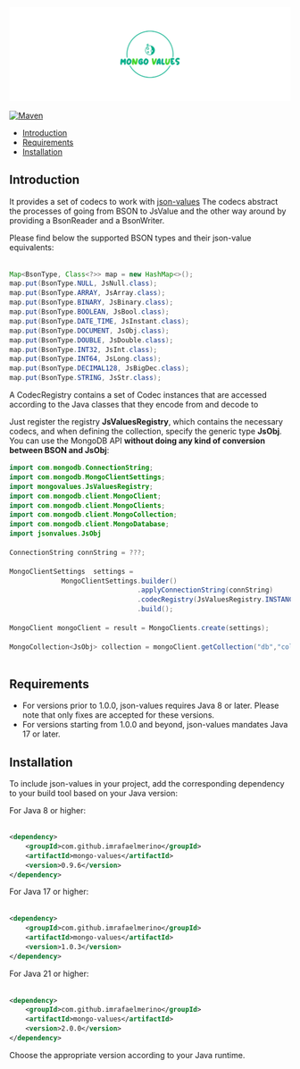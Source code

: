 <img src="./logo/package_twitter_if9bsyj4/base/full/coverphoto/base_logo_white_background.png" alt="logo"/>

[![Maven](https://img.shields.io/maven-central/v/com.github.imrafaelmerino/mongo-values/2.0.0)](https://search.maven.org/artifact/com.github.imrafaelmerino/mongo-values/2.0.0/jar)

- [Introduction](#intro)
- [Requirements](#requirements)
- [Installation](#inst)

## <a name="intro"><a/> Introduction 

It provides a set of codecs to work with [json-values](https://github.com/imrafaelmerino/json-values)
The codecs abstract the processes of going from BSON to JsValue and the other way around by providing 
a BsonReader and a BsonWriter.

Please find below the supported BSON types and their json-value equivalents:

```java    
    
Map<BsonType, Class<?>> map = new HashMap<>();
map.put(BsonType.NULL, JsNull.class);
map.put(BsonType.ARRAY, JsArray.class);
map.put(BsonType.BINARY, JsBinary.class);
map.put(BsonType.BOOLEAN, JsBool.class);
map.put(BsonType.DATE_TIME, JsInstant.class);
map.put(BsonType.DOCUMENT, JsObj.class);
map.put(BsonType.DOUBLE, JsDouble.class);
map.put(BsonType.INT32, JsInt.class);
map.put(BsonType.INT64, JsLong.class);
map.put(BsonType.DECIMAL128, JsBigDec.class);
map.put(BsonType.STRING, JsStr.class);

``` 

A CodecRegistry contains a set of Codec instances that are accessed according to the Java classes
that they encode from and decode to

Just register the registry **JsValuesRegistry**, which contains the necessary codecs, and
when defining the collection, specify the generic type **JsObj**.
You can use the MongoDB API **without doing any kind of conversion between BSON and JsObj**:


```   java
import com.mongodb.ConnectionString;
import com.mongodb.MongoClientSettings;
import mongovalues.JsValuesRegistry;
import com.mongodb.client.MongoClient;
import com.mongodb.client.MongoClients;
import com.mongodb.client.MongoCollection;
import com.mongodb.client.MongoDatabase;
import jsonvalues.JsObj

ConnectionString connString = ???;
 
MongoClientSettings  settings =
             MongoClientSettings.builder()
                                .applyConnectionString(connString)
                                .codecRegistry(JsValuesRegistry.INSTANCE)
                                .build();

MongoClient mongoClient = result = MongoClients.create(settings);

MongoCollection<JsObj> collection = mongoClient.getCollection("db","collection");
                                                                                             
``` 


## <a name="requirements"><a/> Requirements

- For versions prior to 1.0.0, json-values requires Java 8 or later. Please note that only fixes are accepted for these
  versions.
- For versions starting from 1.0.0 and beyond, json-values mandates Java 17 or later.

## <a name="inst"><a/> Installation

To include json-values in your project, add the corresponding dependency to your build tool based on your Java version:

For Java 8 or higher:

```xml

<dependency>
    <groupId>com.github.imrafaelmerino</groupId>
    <artifactId>mongo-values</artifactId>
    <version>0.9.6</version>
</dependency>
```

For Java 17 or higher:

```xml

<dependency>
    <groupId>com.github.imrafaelmerino</groupId>
    <artifactId>mongo-values</artifactId>
    <version>1.0.3</version>
</dependency>
```

For Java 21 or higher:

```xml

<dependency>
    <groupId>com.github.imrafaelmerino</groupId>
    <artifactId>mongo-values</artifactId>
    <version>2.0.0</version>
</dependency>
```

Choose the appropriate version according to your Java runtime.

